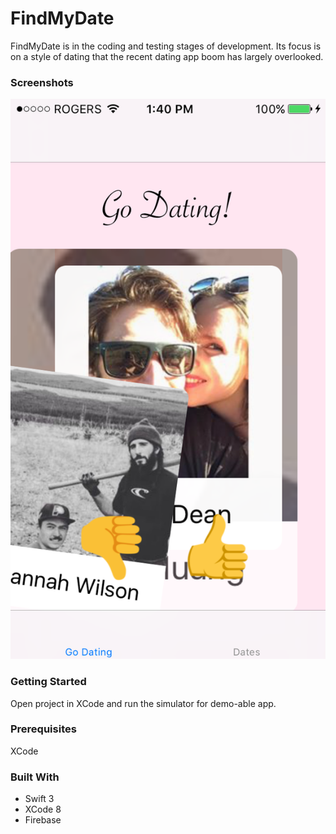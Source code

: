 # FindMyDate

  FindMyDate is in the coding and testing stages of development. Its focus is on a style of dating that the recent dating app
  boom has largely overlooked.

### Screenshots

![Screenshot](https://github.com/ChrisJohnDean/FindMyDate2.0/blob/master/images/IMG-8930.PNG)

### Getting Started
  Open project in XCode and run the simulator for demo-able app. 
  
### Prerequisites
  XCode

### Built With
  - Swift 3
  - XCode 8
  - Firebase
